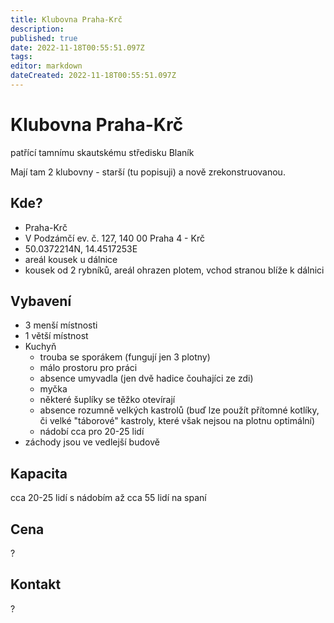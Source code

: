 ```yaml
---
title: Klubovna Praha-Krč
description: 
published: true
date: 2022-11-18T00:55:51.097Z
tags: 
editor: markdown
dateCreated: 2022-11-18T00:55:51.097Z
---
```


# Klubovna Praha-Krč
patřící tamnímu skautskému středisku Blaník

Mají tam 2 klubovny - starší (tu popisuji) a nově zrekonstruovanou. 
## Kde?
- Praha-Krč
- V Podzámčí ev. č. 127, 140 00 Praha 4 - Krč
- 50.0372214N, 14.4517253E
- areál kousek u dálnice
- kousek od 2 rybníků, areál ohrazen plotem, vchod stranou blíže k dálnici
## Vybavení
- 3 menší místnosti
- 1 větší místnost
- Kuchyň
  - trouba se sporákem (fungují jen 3 plotny)
  - málo prostoru pro práci 
  - absence umyvadla (jen dvě hadice čouhajíci ze zdi)
  - myčka
  - některé šuplíky se těžko otevírají
  - absence rozumně velkých kastrolů (buď lze použít přítomné kotlíky, či velké "táborové" kastroly, které však nejsou na plotnu optimální)
  - nádobí cca pro 20-25 lidí
- záchody jsou ve vedlejší budově
## Kapacita
cca 20-25 lidí s nádobím
až cca 55 lidí na spaní
## Cena
?
## Kontakt
?
